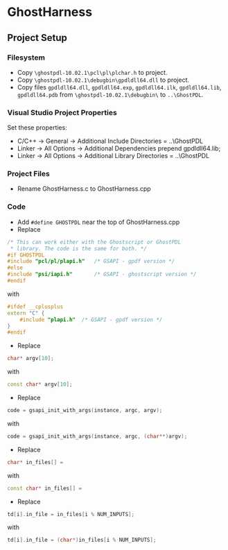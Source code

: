 # GhostHarness

## Project Setup

### Filesystem

* Copy `\ghostpdl-10.02.1\pcl\pl\plchar.h` to project.
* Copy `\ghostpdl-10.02.1\debugbin\gpdldll64.dll` to project.
* Copy files `gpdldll64.dll`, `gpdldll64.exp`, `gpdldll64.ilk`, `gpdldll64.lib`, `gpdldll64.pdb` from `\ghostpdl-10.02.1\debugbin\` to `..\GhostPDL`.

### Visual Studio Project Properties

Set these properties:
* C/C++ -> General -> Additional Include Directories = ..\GhostPDL
* Linker -> All Options -> Additional Dependencies prepend gpdldll64.lib;
* Linker -> All Options -> Additional Library Directories = ..\GhostPDL

### Project Files
* Rename GhostHarness.c to GhostHarness.cpp

### Code
* Add `#define GHOSTPDL` near the top of GhostHarness.cpp
* Replace
``` c++
/* This can work either with the Ghostscript or GhostPDL
 * library. The code is the same for both. */
#if GHOSTPDL
#include "pcl/pl/plapi.h"   /* GSAPI - gpdf version */
#else
#include "psi/iapi.h"       /* GSAPI - ghostscript version */
#endif
```
with
``` c++
#ifdef __cplusplus
extern "C" {
    #include "plapi.h"  /* GSAPI - gpdf version */
}
#endif
```
* Replace
``` c++
char* argv[10];
```
with
``` c++
const char* argv[10];
```
* Replace
``` c++
code = gsapi_init_with_args(instance, argc, argv);
```
with
``` c++
code = gsapi_init_with_args(instance, argc, (char**)argv);
```
* Replace
``` c++
char* in_files[] =
```
with
``` c++
const char* in_files[] =
```
* Replace
``` c++
td[i].in_file = in_files[i % NUM_INPUTS];
```
with
``` c++
td[i].in_file = (char*)in_files[i % NUM_INPUTS];
```

